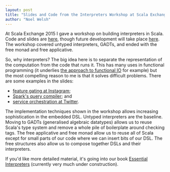 ```yaml
---
layout: post
title: "Slides and Code from the Interpreters Workshop at Scala Exchange 2015"
author: "Noel Welsh"
---
```


At Scala Exchange 2015 I gave a workshop on building interpreters in Scala. Code and slides are [here][workshop-code], though future development will take place [here][ei-code]. The workshop covered untyped interpreters, GADTs, and ended with the free monad and free applicative.

<!--more-->

So, why interpreters? The big idea here is to separate the representation of the computation from the code that runs it. This has many uses in functional programming (it underlies [the approach to functional IO][monadic-io] for example) but the most compelling reason to me is that it solves difficult problems. There are some examples in the slides:

- [feature gating at Instagram][feature-gating];
- [Spark's query compiler][spark-catalyst]; and
- [service orchestration at Twitter][stitch].

The implementation techniques shown in the workshop allows increasing sophistication in the embedded DSL. Untyped interpreters are the baseline. Moving to GADTs (generalised algebraic datatypes) allows us to reuse Scala's type system and remove a whole pile of boilerplate around checking tags. The free applicative and free monad allow us to reuse all of Scala except for small parts of our code where we can insert bits of our DSL. The free structures also allow us to compose together DSLs and their interpreters.

If you'd like more detailed material, it's going into our book [Essential Interpreters][ei] (currently very much under construction).

[workshop-code]: https://github.com/underscoreio/scalax15-interpreters
[ei-code]: https://github.com/underscoreio/essential-interpreters-code
[monadic-io]: http://underscore.io/blog/posts/2015/04/28/monadic-io-laziness-makes-you-free.html
[feature-gating]: http://engineering.instagram.com/posts/496049610561948/flexible-feature-control-at-instagram/
[spark-catalyst]: http://people.csail.mit.edu/matei/papers/2015/sigmod_spark_sql.pdf
[stitch]: https://engineering.twitter.com/university/videos/introducing-stitch
[ei]: http://underscore.io/books/advanced-scala/
